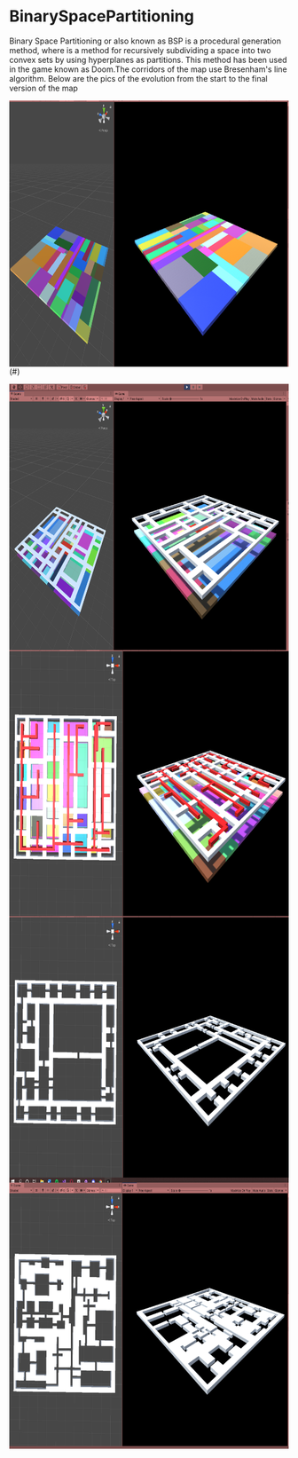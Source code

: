 # BinarySpacePartitioning
Binary Space Partitioning or also known as BSP is a procedural generation method, where is a method for recursively subdividing a space into two convex sets by using 
hyperplanes as partitions. This method has been used in the game known as Doom.The corridors of the map use Bresenham's line algorithm.
Below are the pics of the evolution from the start to the final version of the map

<p><img align= "left" src="https://github.com/premvarijakzhan/BinarySpacePartitioning/blob/main/unknown.png" width="768 " height="480" /></p>(#)

<p><img align= "left" src="https://github.com/premvarijakzhan/BinarySpacePartitioning/blob/main/bsp.png" width="768 " height="480" /></p>

<p><img align= "left" src="https://github.com/premvarijakzhan/BinarySpacePartitioning/blob/main/bsp1.png" width="768 " height="480" /></p>

<p><img align= "left" src="https://github.com/premvarijakzhan/BinarySpacePartitioning/blob/main/bsp2.png" width="768 " height="480" /></p>

<p><img align= "left" src="https://github.com/premvarijakzhan/BinarySpacePartitioning/blob/main/bspfinal.png" width="768 " height="480" /></p>
